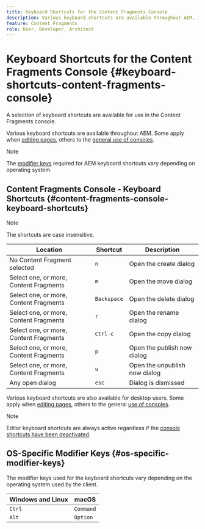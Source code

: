 ```yaml
---
title: Keyboard Shortcuts for the Content Fragments Console
description: Various keyboard shortcuts are available throughout AEM, including some for managing Content Fragments
feature: Content Fragments
role: User, Developer, Architect
---
```


# Keyboard Shortcuts for the Content Fragments Console {#keyboard-shortcuts-content-fragments-console}

A selection of keyboard shortcuts are available for use in the Content Fragments console.

Various keyboard shortcuts are available throughout AEM. Some apply when [editing pages](/help/sites-cloud/authoring/fundamentals/keyboard-shortcuts.md), others to the [general use of consoles](/help/sites-cloud/authoring/getting-started/keyboard-shortcuts.md).

>[!NOTE]
>
>The [modifier keys](#os-specific-modifier-keys) required for AEM keyboard shortcuts vary depending on operating system.

## Content Fragments Console - Keyboard Shortcuts {#content-fragments-console-keyboard-shortcuts}

>[!NOTE]
>
>The shortcuts are case insensitive,

|Location|Shortcut|Description|
|---|---|---|
|No Content Fragment selected|`n`|Open the create dialog|
|Select one, or more, Content Fragments|`m`|Open the move dialog|
|Select one, or more, Content Fragments|`Backspace`|Open the delete dialog|
|Select one, or more, Content Fragments|`r`|Open the rename dialog|
|Select one, or more, Content Fragments|`Ctrl-c`|Open the copy dialog|
|Select one, or more, Content Fragments|`p`|Open the publish now dialog|
|Select one, or more, Content Fragments|`u`|Open the unpublish now dialog|
|Any open dialog|`esc`|Dialog is dismissed|

Various keyboard shortcuts are also available for desktop users. Some apply when [editing pages](/help/sites-cloud/authoring/fundamentals/keyboard-shortcuts.md), others to the general [use of consoles](/help/sites-cloud/authoring/getting-started/keyboard-shortcuts.md).

>[!NOTE]
>
>Editor keyboard shortcuts are always active regardless if the [console shortcuts have been deactivated](/help/sites-cloud/authoring/getting-started/keyboard-shortcuts.md#deactivating-keyboard-shortcuts).

## OS-Specific Modifier Keys {#os-specific-modifier-keys}

The modifier keys used for the keyboard shortcuts vary depending on the operating system used by the client.

|Windows and Linux|macOS|
|---|---|
|`Ctrl`|`Command`|
|`Alt`|`Option`|
